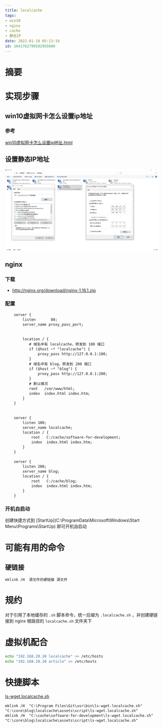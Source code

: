 ```yaml
---
title: localcache
tags: 
- win10
- nginx
- cache
- 静态IP
date: 2022-01-10 05:13:19
id: 1641762799502955600
---
```

# 摘要



# 实现步骤

## win10虚拟网卡怎么设置ip地址

### 参考

 [win10虚拟网卡怎么设置ip地址.html](assets\references\win10虚拟网卡怎么设置ip地址.html) 

## 设置静态IP地址

![image-20220110052253505](assets/images/image-20220110052253505.png)



## nginx

### 下载

- http://nginx.org/download/nginx-1.16.1.zip

### 配置

```
    server {
        listen       80;
        server_name proxy_pass_port;
        
        
        location / {
           # 域名中有 localcache，转发到 100 端口
           if ($host ~* "localcache") {  
               proxy_pass http://127.0.0.1:100;      
           }
           # 域名中有 blog，转发到 200 端口
           if ($host ~* "blog") {  
               proxy_pass http://127.0.0.1:200;      
           }
           # 默认情况
           root   /var/www/html;
           index  index.html index.htm;
        }
    }
    
    
    server {
        listen 100;
        server_name localcache;
        location / {
            root   C:/cache/software-for-development;
            index  index.html index.htm;
        }
    }
    
    server {
        listen 200;
        server_name blog;
        location / {
            root   C:/cache/blog;
            index  index.html index.htm;
        }
    }
```

### 开机自启动

创建快捷方式到 [StartUp](C:\ProgramData\Microsoft\Windows\Start Menu\Programs\StartUp) 即可开机自启动



# 可能有用的命令

## 硬链接

```
mklink /H  源文件的硬链接 源文件
```

# 规约

对于引用了本地缓存的 `.sh` 脚本命令，统一后缀为 `.localcache.sh` ，并创建硬链接到 nginx 根路径的 `localcache.sh` 文件夹下

# 虚拟机配合

```sh
echo "192.168.20.10 localcache" >> /etc/hosts
echo "192.168.20.10 article" >> /etc/hosts
```

# 快捷脚本

 [ls-wget.localcache.sh](assets\script\ls-wget.localcache.sh) 

```
mklink /H  "C:\Program Files\Git\usr\bin\ls-wget.localcache.sh" "C:\core\blog\localcache\assets\script\ls-wget.localcache.sh"
mklink /H  "C:\cache\software-for-development\ls-wget.localcache.sh" "C:\core\blog\localcache\assets\script\ls-wget.localcache.sh"
```



